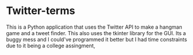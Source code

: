# Twitter-terms
This is a Python application that uses the Twitter API to make a hangman game and a tweet finder. This also uses the tkinter library for the GUI. Its a buggy mess and I could've programmed it better but I had time constraints due to it being a college assingment,
